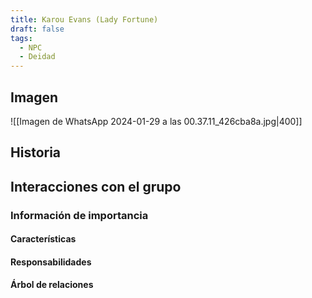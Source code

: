 ```yaml
---
title: Karou Evans (Lady Fortune)
draft: false
tags:
  - NPC
  - Deidad
---
```

## Imagen
![[Imagen de WhatsApp 2024-01-29 a las 00.37.11_426cba8a.jpg|400]]
## Historia

## Interacciones con el grupo

### Información de importancia
#### Características
#### Responsabilidades
#### Árbol de relaciones
